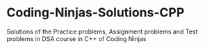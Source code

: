 # Coding-Ninjas-Solutions-CPP
Solutions of the Practice problems, Assignment problems and Test problems in DSA course in C++ of Coding Ninjas 

